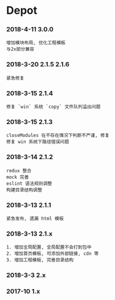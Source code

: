 # Depot



### 2018-4-11 3.0.0

```
增加模块布局, 优化工程模板
与2x部分兼容
```

### 2018-3-20 2.1.5 2.1.6

```
紧急修复
```


### 2018-3-15 2.1.4

```
修复 `win` 系统 `copy` 文件队列溢出问题
```


### 2018-3-15 2.1.3

```
closeModules 在不存在情况下判断不严谨, 修复
修复 win 系统下路径错误问题
```

### 2018-3-14 2.1.2

```
redux 整合
mock 完善
eslint 语法规则调整
构建目录结构调整
```


### 2018-3-13 2.1.1

```
紧急发布, 遗漏 html 模板
```


### 2018-3-13 2.1.x 

```
1. 增加全局配置, 全局配置不会打到包中
2. 增加首页模板, 可添加外部链接, cdn 等
3. 增加工程模板, 完善目录结构
```


### 2018-3-3 2.x 

### 2017-10 1.x 







